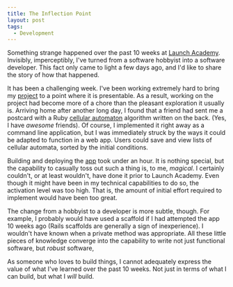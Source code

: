 ```yaml
---
title: The Inflection Point
layout: post
tags:
  - Development
---
```

Something strange happened over the past 10 weeks at [Launch Academy][1]. Invisibly, imperceptibly, I've turned from a software hobbyist into a software developer. This fact only came to light a few days ago, and I'd like to share the story of how that happened.

It has been a challenging week. I've been working extremely hard to bring my [project][2] to a point where it is presentable. As a result, working on the project had become more of a chore than the pleasant exploration it usually is. Arriving home after another long day, I found that a friend had sent me a postcard with a Ruby [cellular automaton][3] algorithm written on the back. (Yes, I have *awesome* friends). Of course, I implemented it right away as a command line application, but I was immediately struck by the ways it could be adapted to function in a web app. Users could save and view lists of cellular automata, sorted by the initial conditions.

Building and deploying the [app][4] took under an hour. It is nothing special, but the capability to casually toss out such a thing is, to me, *magical*. I certainly couldn't, or at least wouldn't, have done it prior to Launch Academy. Even though it might have been in my technical capabilities to do so, the activation level was too high. That is, the amount of initial effort required to implement would have been too great.

The change from a hobbyist to a developer is more subtle, though. For example, I probably would have used a scaffold if I had attempted the app 10 weeks ago (Rails scaffolds are generally a sign of inexperience). I wouldn't have known when a private method was appropriate. All these little pieces of knowledge converge into the capability to write not just functional software, but *robust* software,

As someone who loves to build things, I cannot adequately express the value of what I've learned over the past 10 weeks. Not just in terms of what I can build, but what I *will* build.

[1]: http://www.launchacademy.com/
[2]: http://www.memworks.com/
[3]: https://en.wikipedia.org/wiki/Cellular_automaton
[4]: https://github.com/chronophasiac/cellular_automaton
